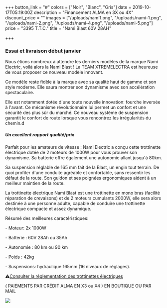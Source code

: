 +++
button_link = "#"
colors = ["Noir", "Blanc", "Gris"]
date = 2019-10-17T05:19:00Z
description = "Financement ALMA en 3X ou 4X"
discount_price = ""
images = ["/uploads/nami1.png", "/uploads/nami-1.png", "/uploads/nami-2.png", "/uploads/nami-4.png", "/uploads/nami-5.png"]
price = "3395 T.T.C."
title = "Nami Blast 60V 28AH"

+++
### Essai et livraison début janvier

Nous étions nombreux à attendre les derniers modèles de la marque Nami Electric, voilà alors la Nami Blast ! La TEAM XTREMELECTRA est heureuse de vous proposer ce nouveau modèle innovant.

Ce modèle reste fidèle à la marque avec sa qualité haut de gamme et son style moderne. Elle saura montrer son dynamisme avec son accélération spectaculaire.

Elle est notamment dotée d'une toute nouvelle innovation: fourche inversée à l'avant. Ce mécanisme révolutionnaire lui permet un confort et une sécurité des plus sûr du marché. Ce nouveau système de suspension garantit le confort de route lorsque vous rencontrez les irrégularités du chemin.d

##### Un excellent rapport qualité/prix

Parfait pour les amateurs de vitesse : Nami Electric a conçu cette trottinette électrique dotée de 2 moteurs de 1000W pour vous prouver son dynamisme. Sa batterie offre également une autonomie allant jusqu'à 80km.

Sa suspension réglable de 165 mm fait de la Blast, un engin tout terrain. De quoi profiter d'une conduite agréable et confortable, sans ressentir les défaut de la route. Son guidon et ses poignées ergonomiques aident à un meilleur maintien de la route.

La trottinette électrique Nami Blast est une trottinette en mono bras (facilité réparation de crevaisons) et de 2 moteurs cumulants 2000W, elle sera alors destinée à une personne adulte, capable de conduire une trottinette électrique compacte et assez dynamique.

Résumé des meilleures caractéristiques:

\- Moteur: 2x 1000W

\- Batterie : 60V 28Ah ou 35Ah

\- Autonomie : 80 km ou 90 km

\- Poids : 42kg

\- Suspensions: hydraulique 165mm (16 niveaux de réglages).

⚠️[Consulter la réglementation des trottinettes électriques](/uploads/reglementation.pdf)

( PAIEMENTS PAR CRÉDIT ALMA EN X3 ou X4 ) EN BOUTIQUE OU PAR MAIL

![](/uploads/sans-titre-6.png)